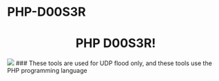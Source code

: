 # PHP-D00S3R
<h1 align="center">PHP D00S3R</a>!</h1>
<img src="LAH"></img>
### These tools are used for UDP flood only, and these tools use the PHP programming language
